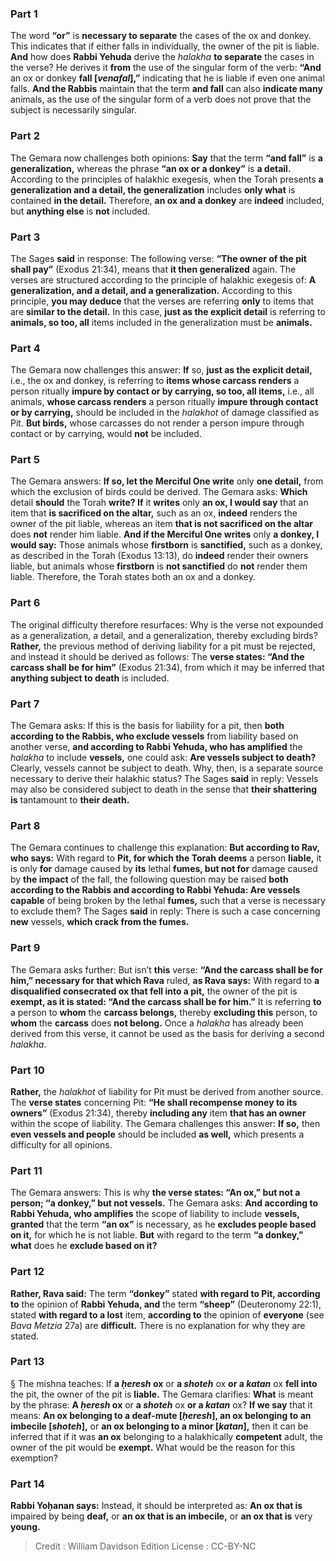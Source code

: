 
### Part 1
The word <b>“or”</b> is <b>necessary to separate</b> the cases of the ox and donkey. This indicates that if either falls in individually, the owner of the pit is liable. <b>And</b> how does <b>Rabbi Yehuda</b> derive the <i>halakha</i> <b>to separate</b> the cases in the verse? He derives it <b>from</b> the use of the singular form of the verb: <b>“And</b> an ox or donkey <b>fall [<i>venafal</i>],”</b> indicating that he is liable if even one animal falls. <b>And the Rabbis</b> maintain that the term <b>and fall</b> can also <b>indicate many</b> animals, as the use of the singular form of a verb does not prove that the subject is necessarily singular.

### Part 2
The Gemara now challenges both opinions: <b>Say</b> that the term <b>“and fall”</b> is <b>a generalization,</b> whereas the phrase <b>“an ox or a donkey”</b> is <b>a detail.</b> According to the principles of halakhic exegesis, when the Torah presents <b>a generalization and a detail, the generalization</b> includes <b>only what</b> is contained <b>in the detail.</b> Therefore, <b>an ox and a donkey</b> are <b>indeed</b> included, but <b>anything else</b> is <b>not</b> included.

### Part 3
The Sages <b>said</b> in response: The following verse: <b>“The owner of the pit shall pay”</b> (Exodus 21:34), means that <b>it then generalized</b> again. The verses are structured according to the principle of halakhic exegesis of: <b>A generalization, and a detail, and a generalization.</b> According to this principle, <b>you may deduce</b> that the verses are referring <b>only</b> to items that are <b>similar to the detail.</b> In this case, <b>just as the explicit detail</b> is referring to <b>animals, so too, all</b> items included in the generalization must be <b>animals.</b>

### Part 4
The Gemara now challenges this answer: <b>If</b> so, <b>just as the explicit detail,</b> i.e., the ox and donkey, is referring to <b>items whose carcass renders</b> a person ritually <b>impure by contact or by carrying, so too, all items,</b> i.e., all animals, <b>whose carcass renders</b> a person ritually <b>impure through contact or by carrying,</b> should be included in the <i>halakhot</i> of damage classified as Pit. <b>But birds,</b> whose carcasses do not render a person impure through contact or by carrying, would <b>not</b> be included.

### Part 5
The Gemara answers: <b>If so, let the Merciful One write</b> only <b>one detail,</b> from which the exclusion of birds could be derived. The Gemara asks: <b>Which</b> detail <b>should</b> the Torah <b>write? If</b> it <b>writes</b> only <b>an ox, I would say</b> that an item that <b>is sacrificed on the altar,</b> such as an ox, <b>indeed</b> renders the owner of the pit liable, whereas an item <b>that is not sacrificed on the altar</b> does <b>not</b> render him liable. <b>And if the Merciful One writes</b> only <b>a donkey, I would say:</b> Those animals whose <b>firstborn</b> is <b>sanctified,</b> such as a donkey, as described in the Torah (Exodus 13:13), do <b>indeed</b> render their owners liable, but animals whose <b>firstborn</b> is <b>not sanctified</b> do <b>not</b> render them liable. Therefore, the Torah states both an ox and a donkey.

### Part 6
The original difficulty therefore resurfaces: Why is the verse not expounded as a generalization, a detail, and a generalization, thereby excluding birds? <b>Rather,</b> the previous method of deriving liability for a pit must be rejected, and instead it should be derived as follows: The <b>verse states: “And the carcass shall be for him”</b> (Exodus 21:34), from which it may be inferred that <b>anything subject to death</b> is included.

### Part 7
The Gemara asks: If this is the basis for liability for a pit, then <b>both according to the Rabbis, who exclude vessels</b> from liability based on another verse, <b>and according to Rabbi Yehuda, who has amplified</b> the <i>halakha</i> to include <b>vessels,</b> one could ask: <b>Are vessels subject to death?</b> Clearly, vessels cannot be subject to death. Why, then, is a separate source necessary to derive their halakhic status? The Sages <b>said</b> in reply: Vessels may also be considered subject to death in the sense that <b>their shattering is</b> tantamount to <b>their death.</b>

### Part 8
The Gemara continues to challenge this explanation: <b>But according to Rav, who says:</b> With regard to <b>Pit, for which the Torah deems</b> a person <b>liable,</b> it is only <b>for</b> damage caused by <b>its</b> lethal <b>fumes, but not for</b> damage caused by <b>the impact</b> of the fall, the following question may be raised <b>both according to the Rabbis and according to Rabbi Yehuda: Are vessels capable</b> of being broken by the lethal <b>fumes,</b> such that a verse is necessary to exclude them? The Sages <b>said</b> in reply: There is such a case concerning <b>new</b> vessels, <b>which crack from the fumes.</b>

### Part 9
The Gemara asks further: But isn’t <b>this</b> verse: <b>“And the carcass shall be for him,” necessary for that which Rava</b> ruled, <b>as Rava says:</b> With regard to <b>a disqualified consecrated ox that fell into a pit,</b> the owner of the pit is <b>exempt, as it is stated: “And the carcass shall be for him.”</b> It is referring <b>to</b> a person to <b>whom</b> the <b>carcass belongs,</b> thereby <b>excluding this</b> person, to <b>whom</b> the <b>carcass</b> does <b>not belong.</b> Once a <i>halakha</i> has already been derived from this verse, it cannot be used as the basis for deriving a second <i>halakha</i>.

### Part 10
<b>Rather,</b> the <i>halakhot</i> of liability for Pit must be derived from another source. The <b>verse states</b> concerning Pit: <b>“He shall recompense money to its owners”</b> (Exodus 21:34), thereby <b>including any</b> item <b>that has an owner</b> within the scope of liability. The Gemara challenges this answer: <b>If so,</b> then <b>even vessels and people</b> should be included <b>as well,</b> which presents a difficulty for all opinions.

### Part 11
The Gemara answers: This is why <b>the verse states: “An ox,” but not a person; “a donkey,” but not vessels.</b> The Gemara asks: <b>And according to Rabbi Yehuda, who amplifies</b> the scope of liability to include <b>vessels, granted</b> that the term <b>“an ox”</b> is necessary, as he <b>excludes people based on it,</b> for which he is not liable. <b>But</b> with regard to the term <b>“a donkey,” what</b> does he <b>exclude based on it?</b>

### Part 12
<b>Rather, Rava said:</b> The term <b>“donkey”</b> stated <b>with regard to Pit, according to</b> the opinion of <b>Rabbi Yehuda, and</b> the term <b>“sheep”</b> (Deuteronomy 22:1), stated <b>with regard to a lost</b> item, <b>according to</b> the opinion of <b>everyone</b> (see <i>Bava Metzia</i> 27a) are <b>difficult.</b> There is no explanation for why they are stated.

### Part 13
§ The mishna teaches: If <b>a <i>ḥeresh</i> ox</b> or <b>a <i>shoteh</i></b> ox <b>or a <i>katan</i></b> ox <b>fell into</b> the pit, the owner of the pit is <b>liable.</b> The Gemara clarifies: <b>What</b> is meant by the phrase: <b>A <i>ḥeresh</i> ox</b> or <b>a <i>shoteh</i></b> ox <b>or a <i>katan</i></b> ox? <b>If we say</b> that it means: <b>An ox belonging to a deaf-mute [<i>ḥeresh</i>], an ox belonging to an imbecile [<i>shoteh</i>],</b> or <b>an ox belonging to a minor [<i>katan</i>],</b> then it can be inferred that if it was <b>an ox</b> belonging to a halakhically <b>competent</b> adult, the owner of the pit would be <b>exempt.</b> What would be the reason for this exemption?

### Part 14
<b>Rabbi Yoḥanan says:</b> Instead, it should be interpreted as: <b>An ox that is</b> impaired by being <b>deaf,</b> or <b>an ox that is an imbecile,</b> or <b>an ox that is</b> very <b>young.</b>

>Credit : William Davidson Edition
>License : CC-BY-NC